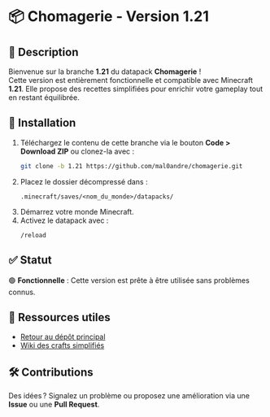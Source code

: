 # 📦 Chomagerie - Version 1.21  

## 📝 Description  

Bienvenue sur la branche **1.21** du datapack **Chomagerie** !  
Cette version est entièrement fonctionnelle et compatible avec Minecraft **1.21**. Elle propose des recettes simplifiées pour enrichir votre gameplay tout en restant équilibrée.  

## 🚀 Installation  

1. Téléchargez le contenu de cette branche via le bouton **Code > Download ZIP** ou clonez-la avec :  
   ```bash  
   git clone -b 1.21 https://github.com/mal0andre/chomagerie.git  
   ```  
2. Placez le dossier décompressé dans :  
   ```
   .minecraft/saves/<nom_du_monde>/datapacks/  
   ```  
3. Démarrez votre monde Minecraft.  
4. Activez le datapack avec :  
   ```
   /reload  
   ```  

## ✅ Statut  

🟢 **Fonctionnelle** : Cette version est prête à être utilisée sans problèmes connus.  

## 🔗 Ressources utiles  

- [Retour au dépôt principal](https://github.com/mal0andre/chomagerie)  
- [Wiki des crafts simplifiés](https://golriver.fr/#/multi-player/wiki)  

## 🛠️ Contributions  

Des idées ? Signalez un problème ou proposez une amélioration via une **Issue** ou une **Pull Request**.  
